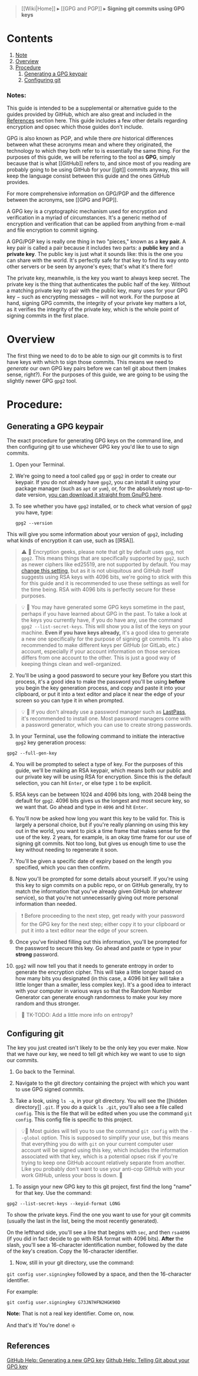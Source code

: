 > [[Wiki|Home]] ▸ [[GPG and PGP]] ▸ **Signing git commits using GPG keys**

# Contents

1. [Note](#note)
1. [Overview](#overview)
1. [Procedure](#procedure)
    1. [Generating a GPG keypair](#generating-a-gpg-keypair)
    1. [Configuring git](#configuring-git)

### Notes:

This guide is intended to be a supplemental or alternative guide to the guides provided by GitHub, which are also great and included in the [References](#references) section here. This guide includes a few other details regarding encryption and opsec which those guides don't include.

GPG is also known as PGP, and while there _are_ historical differences between what these acronyms mean and where they originated, the technology to which they both refer to is essentially the same thing. For the purposes of this guide, we will be referring to the tool as **GPG**, simply because that is what [[GitHub]] refers to, and since most of you reading are probably going to be using GitHub for your [[git]] commits anyway, this will keep the language consist between this guide and the ones GitHub provides.

For more comprehensive information on GPG/PGP and the difference between the acronyms, see [[GPG and PGP]].

A GPG key is a cryptographic mechanism used for encryption and verification in a myriad of circumstances. It's a generic method of encryption and verification that can be applied from anything from e-mail and file encryption to commit signing.

A GPG/PGP key is really one thing in two "pieces," known as a **key pair.** A key pair is called a pair because it includes two parts: a **public key** and a **private key**. The public key is just what it sounds like: this is the one you can share with the world. It's perfectly safe for that key to find its way onto other servers or be seen by anyone's eyes; that's what it's there for!

The private key, meanwhile, is the key you want to always keep secret. The private key is the thing that authenticates the public half of the key. Without a matching private key to pair with the public key, many uses for your GPG key − such as encrypting messages − will not work. For the purpose at hand, signing GPG commits, the integrity of your private key matters a lot, as it verifies the integrity of the private key, which is the whole point of signing commits in the first place.

# Overview

The first thing we need to do to be able to sign our git commits is to first have keys with which to sign those commits. This means we need to _generate_ our own GPG key pairs before we can tell git about them (makes sense, right?). For the purposes of this guide, we are going to be using the slightly newer GPG `gpg2` tool.

# Procedure:

## Generating a GPG keypair

The exact procedure for generating GPG keys on the command line, and then configuring git to use whichever GPG key you'd like to use to sign commits.

1. Open your Terminal.

1. We're going to need a tool called `gpg` or `gpg2` in order to create our keypair. If you do not already have `gpg2`, you can install it using your package manager (such as `apt` or `yum`), or, for the absolutely most up-to-date version, [you can download it straight from GnuPG here](https://www.gnupg.org/download/index.html).

1. To see whether you have `gpg2` installed, or to check what version of `gpg2` you have, type:

    `gpg2 --version`

This will give you some information about your version of `gpg2`, including what kinds of encryption it can use, such as [[RSA]].

> ⚠️ 🔰 Encryption geeks, please note that git by default uses `gpg`, not `gpg2`. This means things that are specifically supported by `gpg2`, such as newer ciphers like ed25519, are not supported by default. You may [change this setting](https://stackoverflow.com/questions/34766123/signing-commit-with-openpgp-subkey-fails#34767663), but as it is not ubiquitous and GitHub itself suggests using RSA keys with 4096 bits, we're going to stick with this for this guide and it is recommended to use these settings as well for the time being. RSA with 4096 bits is perfectly secure for these purposes.

> 💡 🔰 You may have generated some GPG keys sometime in the past, perhaps if you have learned about GPG in the past. To take a look at the keys you currently have, if you do have any, use the command `gpg2 --list-secret-keys`. This will show you a list of the keys on your machine. **Even if you have keys already,** it's a good idea to generate a new one specifically for the purpose of signing git commits. It's also recommended to make different keys per GitHub (or GitLab, etc.) account, especially if your account information on those services differs from one account to the other. This is just a good way of keeping things clean and well-organized.

2. You'll be using a good password to secure your key Before you start this process, it's a good idea to make the password you'll be using **before** you begin the key generation process, and copy and paste it into your clipboard, or put it into a text editor and place it near the edge of your screen so you can type it in when prompted. 

> 💡 🔰 If you don't already use a password manager such as [LastPass](https://lastpass.com), it's recommended to install one. Most password managers come with a password generator, which you can use to create strong passwords.

3. In your Terminal, use the following command to initiate the interactive `gpg2` key generation process:

`gpg2 --full-gen-key`

4. You will be prompted to select a type of key. For the purposes of this guide, we'll be making an RSA keypair, which means both our public and our private key will be using RSA for encryption. Since this is the default selection, you can hit `Enter`, or else type `1` to be explicit.

5. RSA keys can be between 1024 and 4096 bits long, with 2048 being the default for `gpg2`. 4096 bits gives us the longest and most secure key, so we want that. Go ahead and type in `4096` and hit `Enter`.

6. You'll now be asked how long you want this key to be valid for. This is largely a personal choice,  but if you're really planning on using this key out in the world, you want to pick a time frame that makes sense for the use of the key. 2 years, for example, is an okay time frame for our use of signing git commits. Not too long, but gives us enough time to use the key without needing to regenerate it soon.

7. You'll be given a specific date of expiry based on the length you specified, which you can then confirm.

8. Now you'll be prompted for some details about yourself. If you're using this key to sign commits on a public repo, or on GitHub generally, try to match the information that you've already given GitHub (or whatever service), so that you're not unnecessarily giving out more personal information than needed.

> :exclamation: Before proceeding to the next step, get ready with your password for the GPG key for the next step; either copy it to your clipboard or put it into a text editor near the edge of your screen.

9. Once you've finished filling out this information, you'll be prompted for the password to secure this key. Go ahead and paste or type in your **strong** password.

10. `gpg2` will now tell you that it needs to generate entropy in order to generate the encryption cipher. This will take a little longer based on how many bits you designated (in this case, a 4096 bit key will take a little longer than a smaller, less complex key). It's a good idea to interact with your computer in various ways so that the Random Number Generator can generate enough randomness to make your key more random and thus stronger.

> :construction: TK-TODO: Add a little more info on entropy?

## Configuring git

The key you just created isn't likely to be the only key you ever make. Now that we have our key, we need to tell git which key we want to use to sign our commits.

1. Go back to the Terminal.

1. Navigate to the git directory containing the project with which you want to use GPG signed commits.

1. Take a look, using `ls -a`, in your git directory. You will see the [[hidden directory]] `.git`. If you do a quick `ls .git`, you'll also see a file called `config`. This is the file that will be edited when you use the command `git config`. This config file is specific to this project.

> :bulb:🔰 Most guides will tell you to use the command `git config` with the `--global` option. This is supposed to simplify your use, but this means that everything you do with `git` on your current computer user account will be signed using this key, which includes the information associated with that key, which is a potential opsec risk if you're trying to keep one GitHub account relatively separate from another. Like you probably don't want to use your anti-cop GitHub with your work GitHub, unless your boss is down. :black_flag:

1. To assign your new GPG key to this git project, first find the long "name" for that key. Use the command:

`gpg2 --list-secret-keys --keyid-format LONG`

To show the private keys. Find the one you want to use for your git commits (usually the last in the list, being the most recently generated).

On the lefthand side, you'll see a line that begins with `sec`, and then `rsa4096` (if you did in fact decide to go with RSA format with 4096 bits). **After** the slash, you'll see a 16-character identification number, followed by the date of the key's creation. Copy the 16-character identifier.

1. Now, still in your git directory, use the command:

`git config user.signingkey` followed by a space, and then the 16-character identifier.

For example:

`git config user.signingkey G73JN7HFN2HGK90D`

**Note:** That is not a real key identifier. Come on, now.

And that's it! You're done! :sparkle:

## References
[GitHub Help: Generating a new GPG key](https://help.github.com/articles/generating-a-new-gpg-key/)
[Github Help: Telling Git about your GPG key](https://help.github.com/articles/telling-git-about-your-gpg-key/)